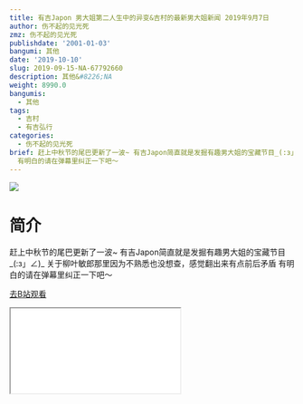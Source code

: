 ```yaml
---
title: 有吉Japon 男大姐第二人生中的异变&吉村的最新男大姐新闻 2019年9月7日
author: 伤不起的见光死
zmz: 伤不起的见光死
publishdate: '2001-01-03'
bangumi: 其他
date: '2019-10-10'
slug: 2019-09-15-NA-67792660
description: 其他&#8226;NA
weight: 8990.0
bangumis:
  - 其他
tags:
  - 吉村
  - 有吉弘行
categories:
  - 伤不起的见光死
brief: 赶上中秋节的尾巴更新了一波~ 有吉Japon简直就是发掘有趣男大姐的宝藏节目_(:з」∠)_ 关于柳叶敏郎那里因为不熟悉也没想查，感觉翻出来有点前后矛盾
  有明白的请在弹幕里纠正一下吧～
---
```

![](https://raw.githubusercontent.com/tcgriffith/owaraisite/master/static/tmpimg/afbeaf3c50851b02b2c7a683efab92d83014ab67.jpg.480.jpg)
# 简介  
赶上中秋节的尾巴更新了一波~
有吉Japon简直就是发掘有趣男大姐的宝藏节目_(:з」∠)_
关于柳叶敏郎那里因为不熟悉也没想查，感觉翻出来有点前后矛盾
有明白的请在弹幕里纠正一下吧～  

[去B站观看](https://www.bilibili.com/video/av67792660/)
<div class ="resp-container"><iframe class="testiframe" src="//player.bilibili.com/player.html?aid=67792660"", scrolling="no", allowfullscreen="true" > </iframe></div> 
